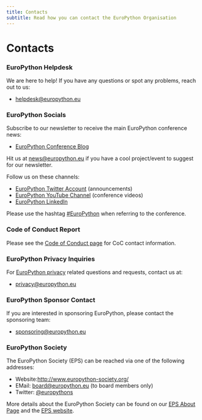```yaml
---
title: Contacts
subtitle: Read how you can contact the EuroPython Organisation
---
```


# Contacts

### EuroPython Helpdesk

We are here to help! If you have any questions or spot any problems, reach out
to us:

- helpdesk@europython.eu

### EuroPython Socials

Subscribe to our newsletter to receive the main EuroPython conference news:

- [EuroPython Conference Blog](https://blog.europython.eu/#/portal/signup)

Hit us at [news@europython.eu](mailto:news@europython.eu) if you have a cool
project/event to suggest for our newsletter.

Follow us on these channels:

- [EuroPython Twitter Account](http://twitter.com/europython) (announcements)
- [EuroPython YouTube Channel](http://europython.tv/) (conference videos)
- [EuroPython LinkedIn](https://www.linkedin.com/company/europython)

Please use the hashtag [#EuroPython](https://twitter.com/hashtag/EuroPython)
when referring to the conference.

### Code of Conduct Report

Please see the [Code of Conduct page](http://www.europython-society.org/coc/)
for CoC contact information.

### EuroPython Privacy Inquiries

For [EuroPython privacy](https://www.europython-society.org/privacy/) related
questions and requests, contact us at:

- privacy@europython.eu

### EuroPython Sponsor Contact

If you are interested in sponsoring EuroPython, please contact the sponsoring
team:

- sponsoring@europython.eu

### EuroPython Society

The EuroPython Society (EPS) can be reached via one of the following addresses:

- Website:<http://www.europython-society.org/>
- EMail: [board@europython.eu](mailto:board@europython.eu) (to board members
  only)
- Twitter: [@europythons](https://twitter.com/europythons)

More details about the EuroPython Society can be found on our
[EPS About Page](http://www.europython-society.org/about/) and the
[EPS website](http://www.europython-society.org/).
